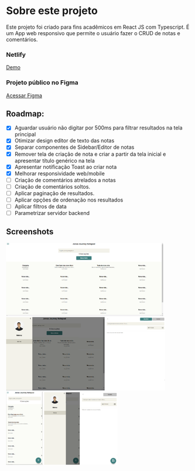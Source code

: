 # Sobre este projeto

Este projeto foi criado para fins acadêmicos em React JS com Typescript. É um App web responsivo que permite o usuário fazer o CRUD de notas e comentários.

### Netlify
<a href="https://pensive-shirley-9b5d0f.netlify.app/" alt="Acesso Netlify" target="_blank">Demo</a>

### Projeto público no Figma
<a href="https://www.figma.com/file/NOHq2hHsl4m10QIDKQiYSm/Jonas-Journey-Notes" alt="Acesso projet oFigma" target="_blank">Acessar Figma</a>


## Roadmap:
  - [x] Aguardar usuário não digitar por 500ms para filtrar resultados na tela principal
  - [x] Otimizar design editor de texto das notas
  - [x] Separar componentes de Sidebar/Editor de notas
  - [x] Remover tela de criação de nota e criar a partir da tela inicial e apresentar título genérico na tela
  - [x] Apresentar notificação Toast ao criar nota
  - [x] Melhorar responsividade web/mobile
  - [ ] Criação de comentários atrelados a notas
  - [ ] Criação de comentários soltos.
  - [ ] Aplicar paginação de resultados.
  - [ ] Aplicar opções de ordenação nos resultados
  - [ ] Aplicar filtros de data
  - [ ] Parametrizar servidor backend

## Screenshots

<img src="https://raw.githubusercontent.com/heroneto/jonasjourney-notepad-web/master/screenshots/listanotas.png" alt="Desktop-NoteList" style="height: 200px">

<img src="https://raw.githubusercontent.com/heroneto/jonasjourney-notepad-web/master/screenshots/sidebar.png" alt="Desktop-Sidebar" style="height: 200px">

<img src="https://raw.githubusercontent.com/heroneto/jonasjourney-notepad-web/master/screenshots/noteedit.png" alt="Desktop-NoteEdit" style="height: 200px">



<div>
<img src="https://raw.githubusercontent.com/heroneto/jonasjourney-notepad-web/master/screenshots/listanotas_mobile.png" alt="Mobile-NoteList" style="height: 200px"/>

<img src="https://raw.githubusercontent.com/heroneto/jonasjourney-notepad-web/master/screenshots/sidebar_mobile.png" alt="Mobile-Sidebar" style="height: 198px"/>

<img src="https://raw.githubusercontent.com/heroneto/jonasjourney-notepad-web/master/screenshots/noteedit_mobile.png" alt="Mobile-NoteEdit" style="height: 198px"/>
</div>





